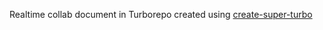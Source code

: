 Realtime collab document in Turborepo created using
[create-super-turbo](https://github.com/super-turbo-stack/create-super-turbo)